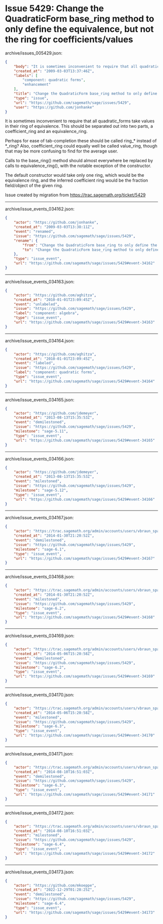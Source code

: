 # Issue 5429: Change the QuadraticForm base_ring method to only define the equivalence, but not the ring for coefficients/values

archive/issues_005429.json:
```json
{
    "body": "It is sometimes inconvenient to require that all quadratic_forms take values in their ring of equivalence.  This should be separated out into two parts, a coefficient_ring and an equivalence_ring.  \n\nPerhaps for ease of tab-completion these should be called ring_* instead of *_ring?  Also, coefficient_ring could equally well be called value_ring, though that may be more confusing to find for the average user.\n\nCalls to the base_ring() method should almost everywhere be replaced by calls to equivalence_ring(), with the notable exception of the constructor.\n\nThe default constructor would take only one ring, which would be the equivalence ring, and the inferred coefficient ring would be the fraction field/object of the given ring.\n\nIssue created by migration from https://trac.sagemath.org/ticket/5429\n\n",
    "created_at": "2009-03-03T13:37:46Z",
    "labels": [
        "component: quadratic forms",
        "enhancement"
    ],
    "title": "Change the QuadraticForm base_ring method to only define the equivalence, but not the ring for coefficients/values",
    "type": "issue",
    "url": "https://github.com/sagemath/sage/issues/5429",
    "user": "https://github.com/jonhanke"
}
```
It is sometimes inconvenient to require that all quadratic_forms take values in their ring of equivalence.  This should be separated out into two parts, a coefficient_ring and an equivalence_ring.  

Perhaps for ease of tab-completion these should be called ring_* instead of *_ring?  Also, coefficient_ring could equally well be called value_ring, though that may be more confusing to find for the average user.

Calls to the base_ring() method should almost everywhere be replaced by calls to equivalence_ring(), with the notable exception of the constructor.

The default constructor would take only one ring, which would be the equivalence ring, and the inferred coefficient ring would be the fraction field/object of the given ring.

Issue created by migration from https://trac.sagemath.org/ticket/5429





---

archive/issue_events_034162.json:
```json
{
    "actor": "https://github.com/jonhanke",
    "created_at": "2009-03-03T13:38:11Z",
    "event": "renamed",
    "issue": "https://github.com/sagemath/sage/issues/5429",
    "rename": {
        "from": "Change the QuadraticForm base_ring to only define the equivalence, but not the ring for coefficients/values",
        "to": "Change the QuadraticForm base_ring method to only define the equivalence, but not the ring for coefficients/values"
    },
    "type": "issue_event",
    "url": "https://github.com/sagemath/sage/issues/5429#event-34162"
}
```



---

archive/issue_events_034163.json:
```json
{
    "actor": "https://github.com/aghitza",
    "created_at": "2010-01-01T23:09:45Z",
    "event": "unlabeled",
    "issue": "https://github.com/sagemath/sage/issues/5429",
    "label": "component: algebra",
    "type": "issue_event",
    "url": "https://github.com/sagemath/sage/issues/5429#event-34163"
}
```



---

archive/issue_events_034164.json:
```json
{
    "actor": "https://github.com/aghitza",
    "created_at": "2010-01-01T23:09:45Z",
    "event": "labeled",
    "issue": "https://github.com/sagemath/sage/issues/5429",
    "label": "component: quadratic forms",
    "type": "issue_event",
    "url": "https://github.com/sagemath/sage/issues/5429#event-34164"
}
```



---

archive/issue_events_034165.json:
```json
{
    "actor": "https://github.com/jdemeyer",
    "created_at": "2013-08-13T15:35:53Z",
    "event": "demilestoned",
    "issue": "https://github.com/sagemath/sage/issues/5429",
    "milestone": "sage-5.11",
    "type": "issue_event",
    "url": "https://github.com/sagemath/sage/issues/5429#event-34165"
}
```



---

archive/issue_events_034166.json:
```json
{
    "actor": "https://github.com/jdemeyer",
    "created_at": "2013-08-13T15:35:53Z",
    "event": "milestoned",
    "issue": "https://github.com/sagemath/sage/issues/5429",
    "milestone": "sage-5.12",
    "type": "issue_event",
    "url": "https://github.com/sagemath/sage/issues/5429#event-34166"
}
```



---

archive/issue_events_034167.json:
```json
{
    "actor": "https://trac.sagemath.org/admin/accounts/users/vbraun_spam",
    "created_at": "2014-01-30T21:20:52Z",
    "event": "demilestoned",
    "issue": "https://github.com/sagemath/sage/issues/5429",
    "milestone": "sage-6.1",
    "type": "issue_event",
    "url": "https://github.com/sagemath/sage/issues/5429#event-34167"
}
```



---

archive/issue_events_034168.json:
```json
{
    "actor": "https://trac.sagemath.org/admin/accounts/users/vbraun_spam",
    "created_at": "2014-01-30T21:20:52Z",
    "event": "milestoned",
    "issue": "https://github.com/sagemath/sage/issues/5429",
    "milestone": "sage-6.2",
    "type": "issue_event",
    "url": "https://github.com/sagemath/sage/issues/5429#event-34168"
}
```



---

archive/issue_events_034169.json:
```json
{
    "actor": "https://trac.sagemath.org/admin/accounts/users/vbraun_spam",
    "created_at": "2014-05-06T15:20:58Z",
    "event": "demilestoned",
    "issue": "https://github.com/sagemath/sage/issues/5429",
    "milestone": "sage-6.2",
    "type": "issue_event",
    "url": "https://github.com/sagemath/sage/issues/5429#event-34169"
}
```



---

archive/issue_events_034170.json:
```json
{
    "actor": "https://trac.sagemath.org/admin/accounts/users/vbraun_spam",
    "created_at": "2014-05-06T15:20:58Z",
    "event": "milestoned",
    "issue": "https://github.com/sagemath/sage/issues/5429",
    "milestone": "sage-6.3",
    "type": "issue_event",
    "url": "https://github.com/sagemath/sage/issues/5429#event-34170"
}
```



---

archive/issue_events_034171.json:
```json
{
    "actor": "https://trac.sagemath.org/admin/accounts/users/vbraun_spam",
    "created_at": "2014-08-10T16:51:03Z",
    "event": "demilestoned",
    "issue": "https://github.com/sagemath/sage/issues/5429",
    "milestone": "sage-6.3",
    "type": "issue_event",
    "url": "https://github.com/sagemath/sage/issues/5429#event-34171"
}
```



---

archive/issue_events_034172.json:
```json
{
    "actor": "https://trac.sagemath.org/admin/accounts/users/vbraun_spam",
    "created_at": "2014-08-10T16:51:03Z",
    "event": "milestoned",
    "issue": "https://github.com/sagemath/sage/issues/5429",
    "milestone": "sage-6.4",
    "type": "issue_event",
    "url": "https://github.com/sagemath/sage/issues/5429#event-34172"
}
```



---

archive/issue_events_034173.json:
```json
{
    "actor": "https://github.com/mkoeppe",
    "created_at": "2022-12-29T01:28:25Z",
    "event": "demilestoned",
    "issue": "https://github.com/sagemath/sage/issues/5429",
    "milestone": "sage-6.4",
    "type": "issue_event",
    "url": "https://github.com/sagemath/sage/issues/5429#event-34173"
}
```
